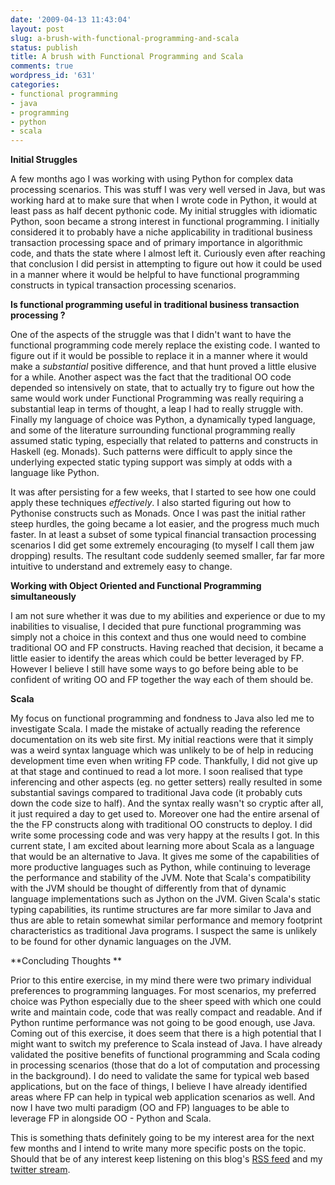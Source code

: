 ```yaml
---
date: '2009-04-13 11:43:04'
layout: post
slug: a-brush-with-functional-programming-and-scala
status: publish
title: A brush with Functional Programming and Scala
comments: true
wordpress_id: '631'
categories:
- functional programming
- java
- programming
- python
- scala
---
```


**Initial Struggles**

A few months ago I was working with using Python for complex data processing scenarios. This was stuff I was very well versed in Java, but was  working hard at to make sure that when I wrote code in Python, it would at least pass as half decent pythonic code. My initial struggles with idiomatic Python, soon became a strong interest in functional programming. I initially considered it to probably have a niche applicability in traditional business transaction processing space and of primary importance in algorithmic code, and thats the state where I almost left it. Curiously even after reaching that conclusion I did persist in attempting to figure out how it could be used in a manner where it would be helpful to have functional programming constructs in typical transaction processing scenarios.

**Is functional programming useful in traditional business transaction processing ?**

One of the aspects of the struggle was that I didn't want to have the functional programming code merely replace the existing code. I wanted to figure out if it would be possible to replace it in a manner where it would make a _substantial_ positive difference, and that hunt proved a little elusive for a while. Another aspect was the fact that the traditional OO code depended so intensively on state, that to actually try to figure out how the same would work under Functional Programming was really requiring a substantial leap in terms of thought, a leap I had to really struggle with. Finally my language of choice was Python, a dynamically typed language, and some of the literature surrounding functional programming really assumed static typing, especially that related to patterns and constructs in Haskell (eg. Monads). Such patterns were difficult to apply since the underlying expected static typing support was simply at odds with a language like Python.

It was after persisting for a few weeks, that I started to see how one could apply these techniques _effectively_. I also started figuring out how to Pythonise constructs such as Monads. Once I was past the initial rather steep hurdles, the going became a lot easier, and the progress much much faster. In at least a subset of some typical financial transaction processing scenarios I did get some extremely encouraging (to myself I call them jaw dropping) results. The resultant code suddenly seemed smaller, far far more intuitive to understand and extremely easy to change.

**Working with Object Oriented and Functional Programming simultaneously**

I am not sure whether it was due to my abilities and experience or due to my inabilities to visualise, I decided that pure functional programming was simply not a choice in this context and thus one would need to combine traditional OO and FP constructs. Having reached that decision, it became a little easier to identify the areas which could be better leveraged by FP. However I believe I still have some ways to go before being able to be confident of writing OO and FP together the way each of them should be.

**Scala**

My focus on functional programming and fondness to Java also led me to investigate Scala. I made the mistake of actually reading the reference documentation on its web site first. My initial reactions were that it simply was a weird syntax language which was unlikely to be of help in reducing development time even when writing FP code. Thankfully, I did not give up at that stage and continued to read a lot more. I soon realised that type inferencing and other aspects (eg. no getter setters) really resulted in some substantial savings compared to traditional Java code (it probably cuts down the code size to half). And the syntax really wasn't so cryptic after all, it just required a day to get used to. Moreover one had the entire arsenal of the the FP constructs along with traditional OO constructs to deploy. I did write some processing code and was very happy at the results I got. In this current state, I am excited about learning more about Scala as a language that would be an alternative to Java. It gives me some of the capabilities of more productive languages such as Python, while continuing to leverage the performance and stability of the JVM. Note that Scala's compatibility with the JVM should be thought of differently from that of dynamic language implementations such as Jython on the JVM. Given Scala's static typing capabilities, its runtime structures are far more similar to Java and thus are able to retain somewhat similar performance and memory footprint characteristics as traditional Java programs. I suspect the same is unlikely to be found for other dynamic languages on the JVM.

**Concluding Thoughts
**

Prior to this entire exercise, in my mind there were two primary individual preferences to programming languages. For most scenarios, my preferred choice was Python especially due to the sheer speed with which one could write and maintain code, code that was really compact and readable. And if Python runtime performance was not going to be good enough, use Java. Coming out of this exercise, it does seem that there is a high potential that I might want to switch my preference to Scala instead of Java. I have already validated the positive benefits of functional programming and Scala coding in processing scenarios (those that do a lot of computation and processing in the background). I do need to validate the same for typical web based applications, but on the face of things, I believe I have already identified areas where FP can help in typical web application scenarios as well. And now I have two multi paradigm (OO and FP) languages to be able to leverage FP in alongside OO - Python and Scala.

This is something thats definitely going to be my interest area for the next few months and I intend to write many more specific posts on the topic. Should that be of any interest keep listening on this blog's [RSS feed](http://feeds.feedburner.com/var/log/mind?format=xml) and my [twitter stream](http://twitter.com/dnene).
